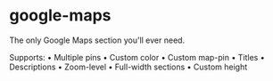 google-maps
===========

The only Google Maps section you'll ever need.

Supports:
• Multiple pins
• Custom color
• Custom map-pin
• Titles
• Descriptions
• Zoom-level
• Full-width sections
• Custom height
